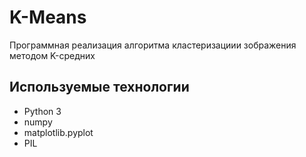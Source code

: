 # K-Means

Программная реализация алгоритма кластеризациии зображения методом K-средних

## Используемые технологии
- Python 3
- numpy
- matplotlib.pyplot
- PIL
